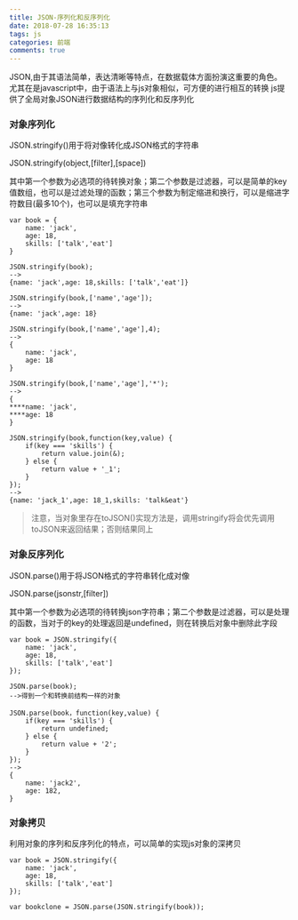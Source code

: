 ```yaml
---
title: JSON-序列化和反序列化
date: 2018-07-28 16:35:13
tags: js
categories: 前端
comments: true
---
```


JSON,由于其语法简单，表达清晰等特点，在数据载体方面扮演这重要的角色。尤其在是javascript中，由于语法上与js对象相似，可方便的进行相互的转换
js提供了全局对象JSON进行数据结构的序列化和反序列化
<!--more-->
### 对象序列化
JSON.stringify()用于将对像转化成JSON格式的字符串

JSON.stringify(object,[filter],[space])

其中第一个参数为必选项的待转换对象；第二个参数是过滤器，可以是简单的key值数组，也可以是过滤处理的函数；第三个参数为制定缩进和换行，可以是缩进字符数目(最多10个)，也可以是填充字符串

    var book = {
        name: 'jack',
        age: 18,
        skills: ['talk','eat']
    }

    JSON.stringify(book);
    -->
    {name: 'jack',age: 18,skills: ['talk','eat']}

    JSON.stringify(book,['name','age']);
    -->
    {name: 'jack',age: 18}

    JSON.stringify(book,['name','age'],4);
    -->
    {
        name: 'jack',
        age: 18
    }

    JSON.stringify(book,['name','age'],'*');
    -->
    {
    ****name: 'jack',
    ****age: 18
    }

    JSON.stringify(book,function(key,value) {
        if(key === 'skills') {
            return value.join(&);
        } else {
            return value + '_1';
        }
    });
    -->
    {name: 'jack_1',age: 18_1,skills: 'talk&eat'}

> 注意，当对象里存在toJSON()实现方法是，调用stringify将会优先调用toJSON来返回结果；否则结果同上

### 对象反序列化
JSON.parse()用于将JSON格式的字符串转化成对像

JSON.parse(jsonstr,[filter])

其中第一个参数为必选项的待转换json字符串；第二个参数是过滤器，可以是处理的函数，当对于的key的处理返回是undefined，则在转换后对象中删除此字段

    var book = JSON.stringify({
        name: 'jack',
        age: 18,
        skills: ['talk','eat']
    });

    JSON.parse(book);
    -->得到一个和转换前结构一样的对象

    JSON.parse(book，function(key,value) {
        if(key === 'skills') {
            return undefined;
        } else {
            return value + '2';
        }
    });
    -->
    {
        name: 'jack2',
        age: 182,
    }

### 对象拷贝
利用对象的序列和反序列化的特点，可以简单的实现js对象的深拷贝

    var book = JSON.stringify({
        name: 'jack',
        age: 18,
        skills: ['talk','eat']
    });

    var bookclone = JSON.parse(JSON.stringify(book));